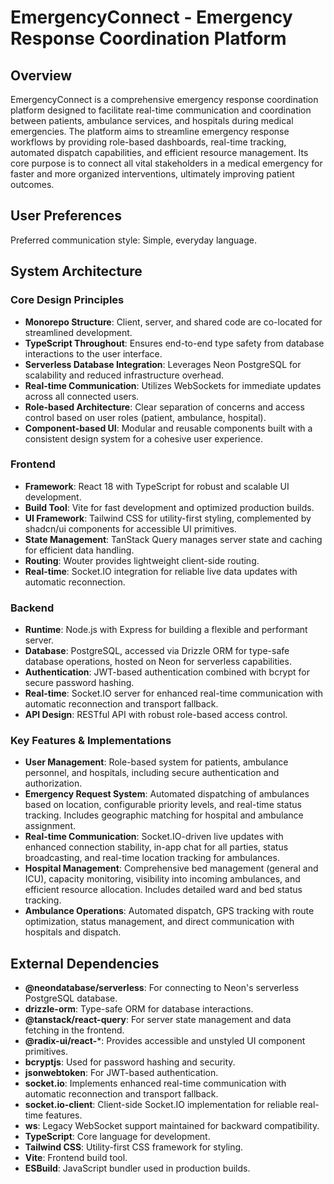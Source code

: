 # EmergencyConnect - Emergency Response Coordination Platform

## Overview
EmergencyConnect is a comprehensive emergency response coordination platform designed to facilitate real-time communication and coordination between patients, ambulance services, and hospitals during medical emergencies. The platform aims to streamline emergency response workflows by providing role-based dashboards, real-time tracking, automated dispatch capabilities, and efficient resource management. Its core purpose is to connect all vital stakeholders in a medical emergency for faster and more organized interventions, ultimately improving patient outcomes.

## User Preferences
Preferred communication style: Simple, everyday language.

## System Architecture
### Core Design Principles
- **Monorepo Structure**: Client, server, and shared code are co-located for streamlined development.
- **TypeScript Throughout**: Ensures end-to-end type safety from database interactions to the user interface.
- **Serverless Database Integration**: Leverages Neon PostgreSQL for scalability and reduced infrastructure overhead.
- **Real-time Communication**: Utilizes WebSockets for immediate updates across all connected users.
- **Role-based Architecture**: Clear separation of concerns and access control based on user roles (patient, ambulance, hospital).
- **Component-based UI**: Modular and reusable components built with a consistent design system for a cohesive user experience.

### Frontend
- **Framework**: React 18 with TypeScript for robust and scalable UI development.
- **Build Tool**: Vite for fast development and optimized production builds.
- **UI Framework**: Tailwind CSS for utility-first styling, complemented by shadcn/ui components for accessible UI primitives.
- **State Management**: TanStack Query manages server state and caching for efficient data handling.
- **Routing**: Wouter provides lightweight client-side routing.
- **Real-time**: Socket.IO integration for reliable live data updates with automatic reconnection.

### Backend
- **Runtime**: Node.js with Express for building a flexible and performant server.
- **Database**: PostgreSQL, accessed via Drizzle ORM for type-safe database operations, hosted on Neon for serverless capabilities.
- **Authentication**: JWT-based authentication combined with bcrypt for secure password hashing.
- **Real-time**: Socket.IO server for enhanced real-time communication with automatic reconnection and transport fallback.
- **API Design**: RESTful API with robust role-based access control.

### Key Features & Implementations
- **User Management**: Role-based system for patients, ambulance personnel, and hospitals, including secure authentication and authorization.
- **Emergency Request System**: Automated dispatching of ambulances based on location, configurable priority levels, and real-time status tracking. Includes geographic matching for hospital and ambulance assignment.
- **Real-time Communication**: Socket.IO-driven live updates with enhanced connection stability, in-app chat for all parties, status broadcasting, and real-time location tracking for ambulances.
- **Hospital Management**: Comprehensive bed management (general and ICU), capacity monitoring, visibility into incoming ambulances, and efficient resource allocation. Includes detailed ward and bed status tracking.
- **Ambulance Operations**: Automated dispatch, GPS tracking with route optimization, status management, and direct communication with hospitals and dispatch.

## External Dependencies
- **@neondatabase/serverless**: For connecting to Neon's serverless PostgreSQL database.
- **drizzle-orm**: Type-safe ORM for database interactions.
- **@tanstack/react-query**: For server state management and data fetching in the frontend.
- **@radix-ui/react-***: Provides accessible and unstyled UI component primitives.
- **bcryptjs**: Used for password hashing and security.
- **jsonwebtoken**: For JWT-based authentication.
- **socket.io**: Implements enhanced real-time communication with automatic reconnection and transport fallback.
- **socket.io-client**: Client-side Socket.IO implementation for reliable real-time features.
- **ws**: Legacy WebSocket support maintained for backward compatibility.
- **TypeScript**: Core language for development.
- **Tailwind CSS**: Utility-first CSS framework for styling.
- **Vite**: Frontend build tool.
- **ESBuild**: JavaScript bundler used in production builds.